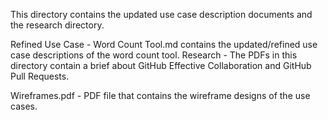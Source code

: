 This directory contains the updated use case description documents and the research directory.

Refined Use Case - Word Count Tool.md contains the updated/refined use case descriptions of the word count tool.
Research - The PDFs in this directory contain a brief about GitHub Effective Collaboration and GitHub Pull Requests.

Wireframes.pdf - PDF file that contains the wireframe designs of the use cases.
